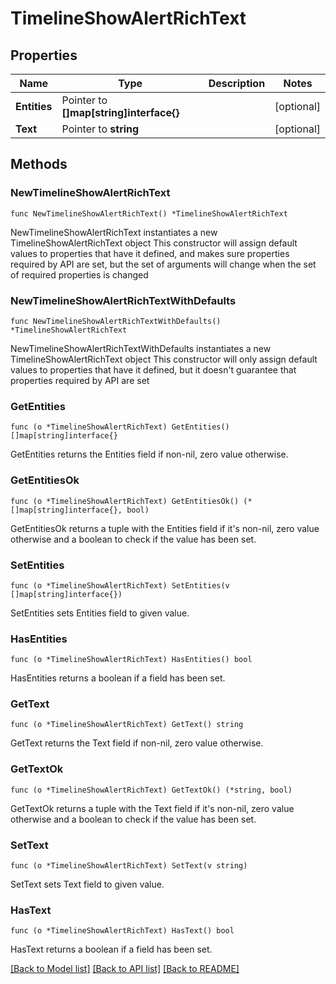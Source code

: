 # TimelineShowAlertRichText

## Properties

Name | Type | Description | Notes
------------ | ------------- | ------------- | -------------
**Entities** | Pointer to **[]map[string]interface{}** |  | [optional] 
**Text** | Pointer to **string** |  | [optional] 

## Methods

### NewTimelineShowAlertRichText

`func NewTimelineShowAlertRichText() *TimelineShowAlertRichText`

NewTimelineShowAlertRichText instantiates a new TimelineShowAlertRichText object
This constructor will assign default values to properties that have it defined,
and makes sure properties required by API are set, but the set of arguments
will change when the set of required properties is changed

### NewTimelineShowAlertRichTextWithDefaults

`func NewTimelineShowAlertRichTextWithDefaults() *TimelineShowAlertRichText`

NewTimelineShowAlertRichTextWithDefaults instantiates a new TimelineShowAlertRichText object
This constructor will only assign default values to properties that have it defined,
but it doesn't guarantee that properties required by API are set

### GetEntities

`func (o *TimelineShowAlertRichText) GetEntities() []map[string]interface{}`

GetEntities returns the Entities field if non-nil, zero value otherwise.

### GetEntitiesOk

`func (o *TimelineShowAlertRichText) GetEntitiesOk() (*[]map[string]interface{}, bool)`

GetEntitiesOk returns a tuple with the Entities field if it's non-nil, zero value otherwise
and a boolean to check if the value has been set.

### SetEntities

`func (o *TimelineShowAlertRichText) SetEntities(v []map[string]interface{})`

SetEntities sets Entities field to given value.

### HasEntities

`func (o *TimelineShowAlertRichText) HasEntities() bool`

HasEntities returns a boolean if a field has been set.

### GetText

`func (o *TimelineShowAlertRichText) GetText() string`

GetText returns the Text field if non-nil, zero value otherwise.

### GetTextOk

`func (o *TimelineShowAlertRichText) GetTextOk() (*string, bool)`

GetTextOk returns a tuple with the Text field if it's non-nil, zero value otherwise
and a boolean to check if the value has been set.

### SetText

`func (o *TimelineShowAlertRichText) SetText(v string)`

SetText sets Text field to given value.

### HasText

`func (o *TimelineShowAlertRichText) HasText() bool`

HasText returns a boolean if a field has been set.


[[Back to Model list]](../README.md#documentation-for-models) [[Back to API list]](../README.md#documentation-for-api-endpoints) [[Back to README]](../README.md)


